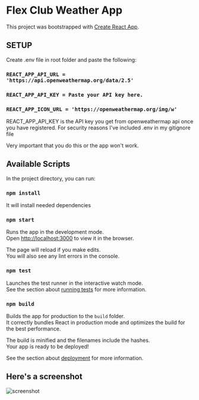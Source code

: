 # Flex Club Weather App

This project was bootstrapped with [Create React App](https://github.com/facebook/create-react-app).

## SETUP

Create .env file in root folder and paste the following:

### `REACT_APP_API_URL = 'https://api.openweathermap.org/data/2.5'`
### `REACT_APP_API_KEY = Paste your API key here.`
### `REACT_APP_ICON_URL = 'https://openweathermap.org/img/w'`

REACT_APP_API_KEY is the API key you get from openweathermap api once you have registered. For security reasons I've included .env in my gitignore file

Very important that you do this or the app won't work.

## Available Scripts

In the project directory, you can run:

### `npm install`

It will install needed dependencies

### `npm start`

Runs the app in the development mode.\
Open [http://localhost:3000](http://localhost:3000) to view it in the browser.

The page will reload if you make edits.\
You will also see any lint errors in the console.

### `npm test`

Launches the test runner in the interactive watch mode.\
See the section about [running tests](https://facebook.github.io/create-react-app/docs/running-tests) for more information.

### `npm build`

Builds the app for production to the `build` folder.\
It correctly bundles React in production mode and optimizes the build for the best performance.

The build is minified and the filenames include the hashes.\
Your app is ready to be deployed!

See the section about [deployment](https://facebook.github.io/create-react-app/docs/deployment) for more information.


## Here's a screenshot

![screenshot](https://res.cloudinary.com/duz53ygxp/image/upload/v1619821198/Screenshot_2021-05-01_at_00.19.36.png)
